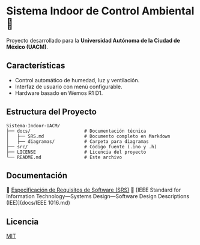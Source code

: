 # Sistema Indoor de Control Ambiental 🌱

Proyecto desarrollado para la **Universidad Autónoma de la Ciudad de México (UACM)**.

## Características
- Control automático de humedad, luz y ventilación.
- Interfaz de usuario con menú configurable.
- Hardware basado en Wemos R1 D1.

## Estructura del Proyecto
```
Sistema-Indoor-UACM/
├── docs/                    # Documentación técnica
│   ├── SRS.md               # Documento completo en Markdown
│   ├── diagramas/           # Carpeta para diagramas
├── src/                     # Código fuente (.ino y .h)
├── LICENSE                  # Licencia del proyecto
└── README.md                # Este archivo
```

## Documentación
📄 [Especificación de Requisitos de Software (SRS)](docs/SRS.md)
📄 [IEEE Standard for Information Technology—Systems Design—Software Design Descriptions (IEE)](docs/IEEE 1016.md)

## Licencia
[MIT](LICENSE)
